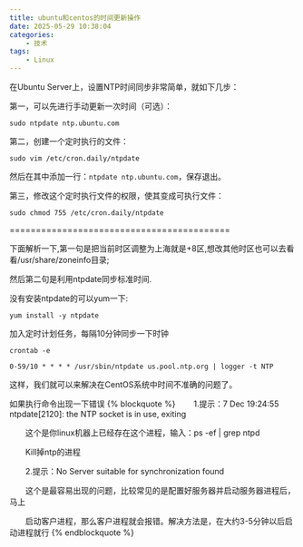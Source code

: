 ```yaml
---
title: ubuntu和centos的时间更新操作
date: 2025-05-29 10:38:04
categories:
	- 技术
tags:
	- Linux
---
```


在Ubuntu Server上，设置NTP时间同步非常简单，就如下几步：

第一，可以先进行手动更新一次时间（可选）：

`sudo ntpdate ntp.ubuntu.com`

第二，创建一个定时执行的文件：

`sudo vim /etc/cron.daily/ntpdate`

然后在其中添加一行：`ntpdate ntp.ubuntu.com`，保存退出。

第三，修改这个定时执行文件的权限，使其变成可执行文件：

`sudo chmod 755 /etc/cron.daily/ntpdate`

==========================================

下面解析一下,第一句是把当前时区调整为上海就是+8区,想改其他时区也可以去看看/usr/share/zoneinfo目录;

然后第二句是利用ntpdate同步标准时间.

没有安装ntpdate的可以yum一下:

`yum install -y ntpdate`

加入定时计划任务，每隔10分钟同步一下时钟

`crontab -e`

`0-59/10 * * * * /usr/sbin/ntpdate us.pool.ntp.org | logger -t NTP`

这样，我们就可以来解决在CentOS系统中时间不准确的问题了。

 
如果执行命令出现一下错误
{% blockquote %}
　　1.提示：7 Dec 19:24:55 ntpdate[2120]: the NTP socket is in use, exiting

　　这个是你linux机器上已经存在这个进程，输入：ps -ef | grep ntpd

　　Kill掉ntp的进程

　　2.提示：No Server suitable for synchronization found

　　这个是最容易出现的问题，比较常见的是配置好服务器并启动服务器进程后，马上

　　启动客户进程，那么客户进程就会报错。解决方法是，在大约3-5分钟以后启动进程就行
{% endblockquote %}
